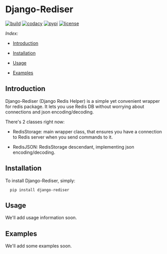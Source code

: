 Django-Rediser
==============

[![build](https://travis-ci.org/lexycore/django-rediser.svg?branch=master)](https://travis-ci.org/lexycore/django-rediser)
[![codacy](https://api.codacy.com/project/badge/Grade/a39bba3f74ea4e1bae63e010d2ba812a)](https://www.codacy.com/app/lexycore/django-rediser/dashboard)
[![pypi](https://img.shields.io/pypi/v/django-rediser.svg)](https://pypi.python.org/pypi/django-rediser)
[![license](https://img.shields.io/pypi/l/django-rediser.svg)](https://github.com/lexycore/django-rediser/blob/master/LICENSE)

*Index:*

  - [Introduction](#Chapter_1)
  
  - [Installation](#Chapter_2)
  
  - [Usage](#Chapter_3)
  
  - [Examples](#Chapter_4)
     
<a name="Chapter_1"></a>Introduction
------------

Django-Rediser (Django Redis Helper) is a simple yet convenient wrapper for redis package.
It lets you use Redis DB without worrying about connections and json encoding/decoding. 

There's 2 classes right now:

  - RedisStorage: main wrapper class, that ensures you have a connection to Redis server when you send commands to it.
  
  - RedisJSON: RedisStorage descendant, implementing json encoding/decoding.

<a name="Chapter_2"></a>Installation
------------
To install Django-Rediser, simply:
```(bash)
  pip install django-rediser
```

<a name="Chapter_3"></a>Usage
-----
We'll add usage information soon.

<a name="Chapter_4"></a>Examples
--------
We'll add some examples soon.
